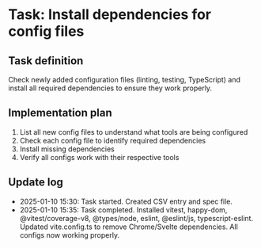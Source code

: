 # Task: Install dependencies for config files

## Task definition

Check newly added configuration files (linting, testing, TypeScript) and install all required dependencies to ensure they work properly.

## Implementation plan

1. List all new config files to understand what tools are being configured
2. Check each config file to identify required dependencies
3. Install missing dependencies
4. Verify all configs work with their respective tools

## Update log

- 2025-01-10 15:30: Task started. Created CSV entry and spec file.
- 2025-01-10 15:35: Task completed. Installed vitest, happy-dom, @vitest/coverage-v8, @types/node, eslint, @eslint/js, typescript-eslint. Updated vite.config.ts to remove Chrome/Svelte dependencies. All configs now working properly.
